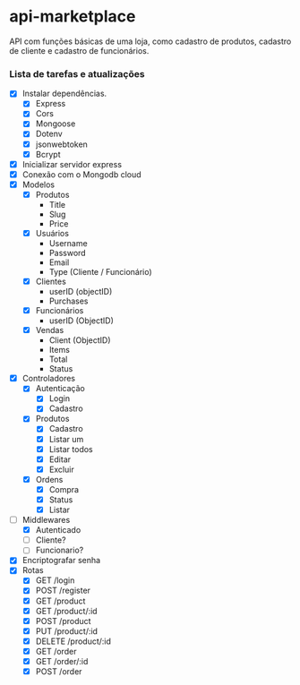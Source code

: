 # api-marketplace

API com funções básicas de uma loja, como cadastro de produtos, cadastro de cliente e cadastro de funcionários.

### Lista de tarefas e atualizações

- [x] Instalar dependências.
  - [x] Express
  - [x] Cors
  - [x] Mongoose
  - [x] Dotenv
  - [x] jsonwebtoken
  - [x] Bcrypt
- [x] Inicializar servidor express
- [x] Conexão com o Mongodb cloud
- [x] Modelos
  - [x] Produtos
    - Title
    - Slug
    - Price
  - [x] Usuários
    - Username
    - Password
    - Email
    - Type (Cliente / Funcionário)
  - [x] Clientes
    - userID (objectID)
    - Purchases
  - [x] Funcionários
    - userID (ObjectID)
  - [x] Vendas
    - Client (ObjectID)
    - Items
    - Total
    - Status
- [x] Controladores
  - [x] Autenticação
    - [x] Login
    - [x] Cadastro
  - [x] Produtos
    - [x] Cadastro
    - [x] Listar um
    - [x] Listar todos
    - [x] Editar
    - [x] Excluir
  - [x] Ordens
    - [x] Compra
    - [x] Status
    - [x] Listar
- [ ] Middlewares
  - [x] Autenticado
  - [ ] Cliente?
  - [ ] Funcionario?
- [x] Encriptografar senha
- [x] Rotas
  - [x] GET /login
  - [x] POST /register
  - [x] GET /product
  - [x] GET /product/:id
  - [x] POST /product
  - [x] PUT /product/:id
  - [x] DELETE /product/:id
  - [x] GET /order
  - [x] GET /order/:id
  - [x] POST /order
